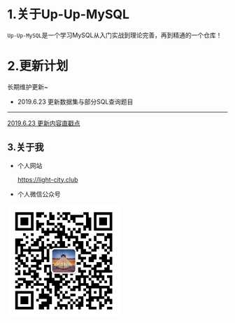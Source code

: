 # 1.关于Up-Up-MySQL

`Up-Up-MySQL`是一个学习MySQL从入门实战到理论完善，再到精通的一个仓库！

# 2.更新计划

长期维护更新~

- 2019.6.23 更新数据集与部分SQL查询题目

---

[2019.6.23 更新内容直戳点 ](./day1_dataset.md)

## 3.关于我

- 个人网站

  https://light-city.club

- 个人微信公众号

![wechat](./img/wechat.jpg)